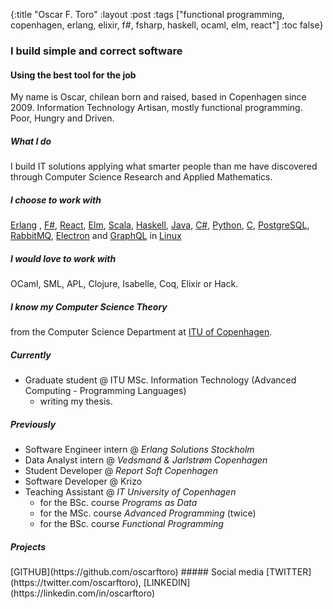 {:title "Oscar F. Toro"
 :layout :post
 :tags  ["functional programming, copenhagen, erlang, elixir, f#, fsharp, haskell, ocaml, elm, react"]
 :toc false}


### I build simple and correct software
#### Using the best tool for the job

My name is Oscar, chilean born and raised, based in Copenhagen since 2009. Information Technology Artisan, mostly functional programming. Poor, Hungry and Driven.


##### What I do

I build IT solutions applying what smarter people than me have discovered through
Computer Science Research and Applied Mathematics.

##### I choose to work with
<span class='ow'><a href="http://www.erlang.org">Erlang</a> </span>,
<span class="celeste"><a href="http://www.fsharp.org">F#</a></span>,
 <span class="deadnuclear"><a href="https://facebook.github.io/react/">React</a></span>,
 <span class="limegreen"><a href="http://elm-lang.org/">Elm</a></span>,
 <span class='ow'><a href="https://www.scala-lang.org/">Scala</a></span>,
 <span class="celeste"><a href="https://www.haskell.org/">Haskell</a></span>,
 <span class="deadnuclear"><a href="https://www.java.com">Java</a></span>,
 <span class="limegreen"><a href="https://mitpress.mit.edu/books/c-precisely-0">C#</a></span>,
 <span class='ow'><a href="https://www.python.org/">Python</a></span>,
 <span class="celeste"><a href="https://www.gnu.org/software/gnu-c-manual/">C</a></span>,
 <span class="deadnuclear"><a href="https://www.postgresql.org/">PostgreSQL</a></span>,
 <span class='limegreen'><a href="https://www.rabbitmq.com/">RabbitMQ</a></span>,
 <span class='ow'><a href="https://electron.atom.io/">Electron</a></span> and
 <span class='celeste'><a href="http://graphql.org/">GraphQL</a></span>
 in <span class="deadnuclear">
 <a href="https://en.wikipedia.org/wiki/Linux">Linux</a></span>

##### I would love to work with

OCaml, SML, APL, Clojure, Isabelle, Coq, Elixir or Hack.

##### I know my Computer Science Theory
from the Computer Science Department at [ITU of Copenhagen](https://www.itu.dk).


##### Currently
 * Graduate student @ ITU MSc. Information Technology (Advanced Computing - Programming Languages)
   - writing my thesis.


##### Previously

* Software Engineer intern @ *Erlang Solutions Stockholm*
* Data Analyst intern      @ *Vedsmand & Jarlstrøm Copenhagen*
* Student Developer        @ *Report Soft Copenhagen*
* Software Developer       @ Krizo 
* Teaching Assistant       @ *IT University of Copenhagen*
  - for the BSc. course *Programs as Data*
  - for the MSc. course *Advanced Programming* (twice)
  - for the BSc. course *Functional Programming*



##### Projects
<span class="ow">
[GITHUB](https://github.com/oscarftoro)
</span>
##### Social media
 <span class="celeste">[TWITTER](https://twitter.com/oscarftoro)</span>,
 <span class="celeste">[LINKEDIN](https://linkedin.com/in/oscarftoro)</span>
